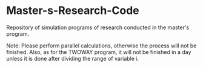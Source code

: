 # Master-s-Research-Code
Repository of simulation programs of research conducted in the master's program.

Note: Please perform parallel calculations, otherwise the process will not be finished. Also, as for the TWOWAY program, it will not be finished in a day unless it is done after dividing the range of variable i.
